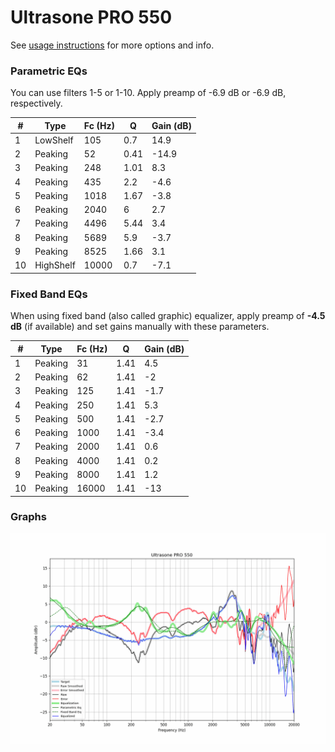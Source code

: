 # Ultrasone PRO 550
See [usage instructions](https://github.com/jaakkopasanen/AutoEq#usage) for more options and info.

### Parametric EQs
You can use filters 1-5 or 1-10. Apply preamp of -6.9 dB or -6.9 dB, respectively.

|   # | Type      |   Fc (Hz) |    Q |   Gain (dB) |
|-----|-----------|-----------|------|-------------|
|   1 | LowShelf  |       105 | 0.7  |        14.9 |
|   2 | Peaking   |        52 | 0.41 |       -14.9 |
|   3 | Peaking   |       248 | 1.01 |         8.3 |
|   4 | Peaking   |       435 | 2.2  |        -4.6 |
|   5 | Peaking   |      1018 | 1.67 |        -3.8 |
|   6 | Peaking   |      2040 | 6    |         2.7 |
|   7 | Peaking   |      4496 | 5.44 |         3.4 |
|   8 | Peaking   |      5689 | 5.9  |        -3.7 |
|   9 | Peaking   |      8525 | 1.66 |         3.1 |
|  10 | HighShelf |     10000 | 0.7  |        -7.1 |

### Fixed Band EQs
When using fixed band (also called graphic) equalizer, apply preamp of **-4.5 dB** (if available) and set gains manually with these parameters.

|   # | Type    |   Fc (Hz) |    Q |   Gain (dB) |
|-----|---------|-----------|------|-------------|
|   1 | Peaking |        31 | 1.41 |         4.5 |
|   2 | Peaking |        62 | 1.41 |        -2   |
|   3 | Peaking |       125 | 1.41 |        -1.7 |
|   4 | Peaking |       250 | 1.41 |         5.3 |
|   5 | Peaking |       500 | 1.41 |        -2.7 |
|   6 | Peaking |      1000 | 1.41 |        -3.4 |
|   7 | Peaking |      2000 | 1.41 |         0.6 |
|   8 | Peaking |      4000 | 1.41 |         0.2 |
|   9 | Peaking |      8000 | 1.41 |         1.2 |
|  10 | Peaking |     16000 | 1.41 |       -13   |

### Graphs
![](./Ultrasone%20PRO%20550.png)
